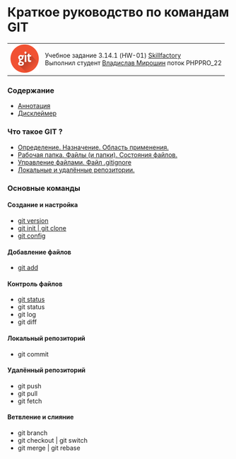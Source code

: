 # Краткое руководство по командам GIT # 

<table>
  <tr>
    <td><a href="https://git-scm.com/"><img src="./assets/git_64.png"></img></a></td>
    <td>
Учебное задание 3.14.1 (HW-01) <a href="https://skillfactory.ru/">Skillfactory</a> <br> 
Выполнил студент <a href="https://github.com/Vlad-Miroshin">Владислав Мирошин</a> поток PHPPRO_22 
    </td>
  </tr>
</table>



### Содержание

- [Аннотация](./partials/annotation.md)
- [Дисклеймер](./partials/disclaimer.md)

### Что такое GIT ?

- [Определение. Назначение. Область применения.](./partials/intro.md)
- [Рабочая папка. Файлы (и папки). Состояния файлов.](./partials/intro_workfolder.md)
- [Управление файлами. Файл .gitignore](./partials/intro_files.md)
- [Локальные и удалённые репозитории.](./partials/intro_repo.md)

### Основные команды

#### Создание и настройка

- [git version](./partials/git_version.md)
- [git init | git clone](./partials/git_init_clone.md)
- [git config](./partials/git_config.md)

#### Добавление файлов

- [git add](./partials/git_add.md)

#### Контроль файлов

- [git status](./partials/git_status.md)
- git status
- git log
- git diff

#### Локальный репозиторий

- git commit

#### Удалённый репозиторий

- git push
- git pull
- git fetch

#### Ветвление и слияние

- git branch
- git checkout | git switch
- git merge | git rebase
